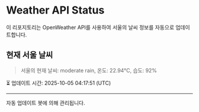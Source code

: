 
# Weather API Status

이 리포지토리는 OpenWeather API를 사용하여 서울의 날씨 정보를 자동으로 업데이트합니다.

## 현재 서울 날씨
> 서울의 현재 날씨: moderate rain, 온도: 22.94°C, 습도: 92%

⏳ 업데이트 시간: 2025-10-05 04:17:51 (UTC)

---
자동 업데이트 봇에 의해 관리됩니다.
